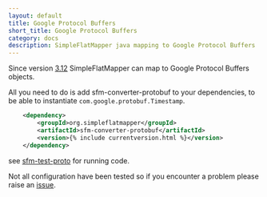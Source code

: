 ```yaml
---
layout: default
title: Google Protocol Buffers
short_title: Google Protocol Buffers
category: docs
description: SimpleFlatMapper java mapping to Google Protocol Buffers
---
```


Since version [3.12](/2017/06/09/v3.12.html) SimpleFlatMapper can map to Google Protocol Buffers objects.

All you need to do is add sfm-converter-protobuf to your dependencies, to be able to instantiate `com.google.protobuf.Timestamp`.

```xml
    <dependency>
        <groupId>org.simpleflatmapper</groupId>
        <artifactId>sfm-converter-protobuf</artifactId>
        <version>{% include currentversion.html %}</version>
    </dependency>
```
see [sfm-test-proto](https://github.com/arnaudroger/SimpleFlatMapper/tree/master/sfm-test-proto) for running code.

Not all configuration have been tested so if you encounter a problem please raise an [issue](https://github.com/arnaudroger/SimpleFlatMapper/issues/new).